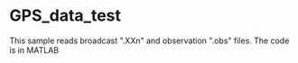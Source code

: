 # GPS_data_test
This sample reads broadcast ".XXn" and observation ".obs" files. The code is in MATLAB 
